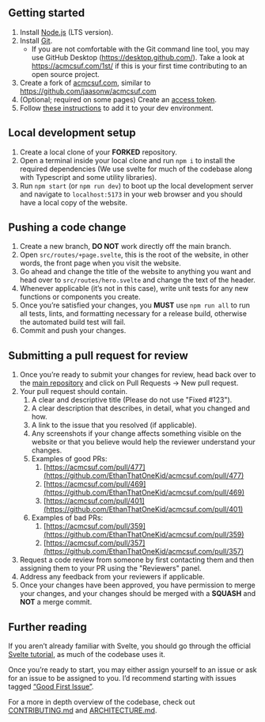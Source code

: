## Getting started

1. Install [Node.js](https://nodejs.org/en/) (LTS version).
1. Install [Git](https://git-scm.com/downloads).
   - If you are not comfortable with the Git command line tool, you may use GitHub Desktop (<https://desktop.github.com/>). Take a look at <https://acmcsuf.com/1st/> if this is your first time contributing to an open source project.
1. Create a fork of [acmcsuf.com](https://github.com/EthanThatOneKid/acmcsuf.com), similar to <https://github.com/jaasonw/acmcsuf.com>
1. (Optional; required on some pages) Create an [access token](https://scribehow.com/shared/Generating_a_personal_access_token__eMf0UJYaS5OcGrO_lJTpGg).
1. Follow [these instructions](https://github.com/EthanThatOneKid/acmcsuf.com/blob/main/CONTRIBUTING.md#setting-up-your-env-file) to add it to your dev environment.

## Local development setup

1. Create a local clone of your **FORKED** repository.
1. Open a terminal inside your local clone and run `npm i` to install the required dependencies (We use svelte for much of the codebase along with Typescript and some utility libraries).
1. Run `npm start` (or `npm run dev`) to boot up the local development server and navigate to `localhost:5173` in your web browser and you should have a local copy of the website.

## Pushing a code change

1. Create a new branch, **DO NOT** work directly off the main branch.
1. Open `src/routes/+page.svelte`, this is the root of the website, in other words, the front page when you visit the website.
1. Go ahead and change the title of the website to anything you want and head over to `src/routes/hero.svelte` and change the text of the header.
1. Whenever applicable (it’s not in this case), write unit tests for any new functions or components you create.
1. Once you’re satisfied your changes, you **MUST** use `npm run all` to run all tests, lints, and formatting necessary for a release build, otherwise the automated build test will fail.
1. Commit and push your changes.

## Submitting a pull request for review

1. Once you’re ready to submit your changes for review, head back over to the [main repository](https://acmcsuf.com/code) and click on Pull Requests → New pull request.
1. Your pull request should contain.
   1. A clear and descriptive title (Please do not use "Fixed #123").
   1. A clear description that describes, in detail, what you changed and how.
   1. A link to the issue that you resolved (if applicable).
   1. Any screenshots if your change affects something visible on the website or that you believe would help the reviewer understand your changes.
   1. Examples of good PRs:
      1. [https://acmcsuf.com/pull/477](https://github.com/EthanThatOneKid/acmcsuf.com/pull/477)
      1. [https://acmcsuf.com/pull/469](https://github.com/EthanThatOneKid/acmcsuf.com/pull/469)
      1. [https://acmcsuf.com/pull/401](https://github.com/EthanThatOneKid/acmcsuf.com/pull/401)
   1. Examples of bad PRs:
      1. [https://acmcsuf.com/pull/359](https://github.com/EthanThatOneKid/acmcsuf.com/pull/359)
      1. [https://acmcsuf.com/pull/357](https://github.com/EthanThatOneKid/acmcsuf.com/pull/357)
1. Request a code review from someone by first contacting them and then assigning them to your PR using the "Reviewers" panel.
1. Address any feedback from your reviewers if applicable.
1. Once your changes have been approved, you have permission to merge your changes, and your changes should be merged with a **SQUASH** and **NOT** a merge commit.

## Further reading

If you aren’t already familiar with Svelte, you should go through the official [Svelte tutorial](https://svelte.dev/tutorial/basics), as much of the codebase uses it.

Once you’re ready to start, you may either assign yourself to an issue or ask for an issue to be assigned to you. I’d recommend starting with issues tagged [“Good First Issue”](https://github.com/EthanThatOneKid/acmcsuf.com/issues?q=is%3Aopen+is%3Aissue+label%3A%22good+first+issue%22).

For a more in depth overview of the codebase, check out [CONTRIBUTING.md](https://github.com/EthanThatOneKid/acmcsuf.com/blob/main/CONTRIBUTING.md) and [ARCHITECTURE.md](https://github.com/EthanThatOneKid/acmcsuf.com/blob/main/ARCHITECTURE.md).
